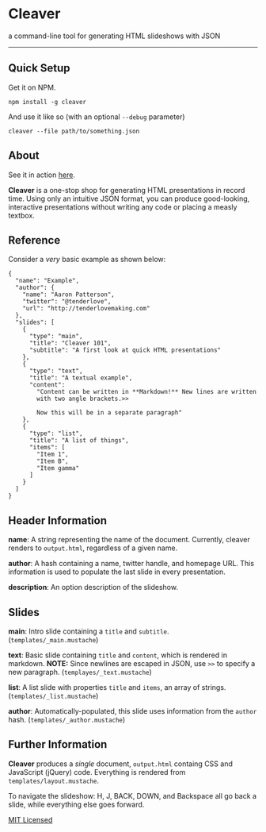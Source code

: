 # Cleaver

a command-line tool for generating HTML slideshows with JSON

---

## Quick Setup

Get it on NPM.

```
npm install -g cleaver
```

And use it like so (with an optional `--debug` parameter)

```
cleaver --file path/to/something.json
```

## About

See it in action [here](http://prezjordan.github.com/cleaver).

**Cleaver** is a one-stop shop for generating HTML presentations in
record time. Using only an intuitive JSON format, you can produce
good-looking, interactive presentations without writing any code
or placing a measly textbox.

## Reference

Consider a *very* basic example as shown below:

```
{
  "name": "Example",
  "author": {
    "name": "Aaron Patterson",
    "twitter": "@tenderlove",
    "url": "http://tenderlovemaking.com"
  },
  "slides": [
    {
      "type": "main",
      "title": "Cleaver 101",
      "subtitle": "A first look at quick HTML presentations"
    },
    {
      "type": "text",
      "title": "A textual example",
      "content": 
        "Content can be written in **Markdown!** New lines are written
        with two angle brackets.>>

        Now this will be in a separate paragraph"
    },
    {
      "type": "list",
      "title": "A list of things",
      "items": [
        "Item 1",
        "Item B",
        "Item gamma"
      ]
    }
  ]
}
```

## Header Information

**name**: A string representing the name of the document. Currently, cleaver renders to `output.html`,
  regardless of a given name.

**author**: A hash containing a name, twitter handle, and homepage URL. This information
  is used to populate the last slide in every presentation.

**description**: An option description of the slideshow.

## Slides

**main**: Intro slide containing a `title` and `subtitle`. (`templates/_main.mustache`)

**text**: Basic slide containing `title` and `content`, which is rendered in markdown. 
  **NOTE:** Since newlines are escaped in JSON, use `>>` to specify a new paragraph. (`templayes/_text.mustache`)

**list**: A list slide with properties `title` and `items`, an array of strings. (`templates/_list.mustache`)

**author**: Automatically-populated, this slide uses information from the `author` hash. (`templates/_author.mustache`)

## Further Information

**Cleaver** produces a *single* document, `output.html` containg CSS and JavaScript (jQuery) code. Everything is 
  rendered from `templates/layout.mustache`.

To navigate the slideshow: H, J, BACK, DOWN, and Backspace all go back a slide, while everything else goes forward.

[MIT Licensed](https://github.com/prezjordan/cleaver/blob/master/LICENSE)